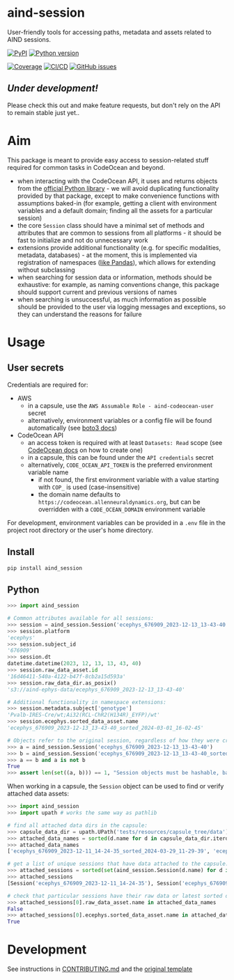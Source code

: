 # aind-session

User-friendly tools for accessing paths, metadata and assets related to AIND sessions.

[![PyPI](https://img.shields.io/pypi/v/aind-session.svg?label=PyPI&color=blue)](https://pypi.org/project/aind-session/)
[![Python version](https://img.shields.io/pypi/pyversions/aind-session)](https://pypi.org/project/aind-session/)

[![Coverage](https://img.shields.io/codecov/c/github/AllenNeuralDynamics/aind-session?logo=codecov)](https://app.codecov.io/github/AllenNeuralDynamics/aind-session)
[![CI/CD](https://img.shields.io/github/actions/workflow/status/AllenNeuralDynamics/aind-session/publish.yml?label=CI/CD&logo=github)](https://github.com/AllenNeuralDynamics/aind-session/actions/workflows/publish.yml)
[![GitHub issues](https://img.shields.io/github/issues/AllenNeuralDynamics/aind-session?logo=github)](https://github.com/AllenNeuralDynamics/aind-session/issues)

## *Under development!*
Please check this out and make feature requests, but don't rely on the API to remain stable just yet..


# Aim
This package is meant to provide easy access to session-related stuff required for common tasks in CodeOcean and beyond. 

- when interacting with the CodeOcean API, it uses and returns objects from the [official Python library](https://github.com/codeocean/codeocean-sdk-python) - we will avoid duplicating functionality provided by that package, except to make convenience functions with assumptions baked-in (for example, getting a client with environment variables and a default domain; finding all the assets for a particular session)
- the core `Session` class should have a minimal set of methods and attributes that are common to sessions from all platforms - it should be fast to initialize and not do unnecessary work
- extensions provide additional functionality (e.g. for specific modalities, metadata, databases) - at the moment, this is implemented via registration of namespaces ([like Pandas](https://pandas.pydata.org/docs/development/extending.html)), which allows for extending without subclassing
- when searching for session data or information, methods should be exhaustive: for example, as naming conventions change, this package should support current and previous versions of names
- when searching is unsuccessful, as much information as possible should be provided to the user via logging messages and exceptions, so they can understand the reasons for failure

# Usage

## User secrets
Credentials are required for:
  - AWS
    - in a capsule, use the `AWS Assumable Role - aind-codeocean-user` secret
    - alternatively, environment variables or a config file will
      be found automatically (see [boto3 docs](https://boto3.amazonaws.com/v1/documentation/api/latest/guide/credentials.html))
  - CodeOcean API
    - an access token is required with at least `Datasets: Read` scope (see
      [CodeOcean
      docs](https://docs.codeocean.com/user-guide/code-ocean-api/authentication)
      on how to create one)
    - in a capsule, this can be found under the `API credentials` secret
    - alternatively, `CODE_OCEAN_API_TOKEN` is the preferred environment variable name 
        - if not found, the first environment variable with a value starting with `COP_` is used (case-insensitive)
      - the domain name defaults to `https://codeocean.allenneuraldynamics.org`, but
      can be overridden with a `CODE_OCEAN_DOMAIN` environment variable

For development, environment variables can be provided in a `.env` file in the project root directory or the user's home directory.

## Install
```bash
pip install aind_session
```

## Python
```python
>>> import aind_session

# Common attributes available for all sessions:
>>> session = aind_session.Session('ecephys_676909_2023-12-13_13-43-40')
>>> session.platform
'ecephys'
>>> session.subject_id
'676909'
>>> session.dt
datetime.datetime(2023, 12, 13, 13, 43, 40)
>>> session.raw_data_asset.id
'16d46411-540a-4122-b47f-8cb2a15d593a'
>>> session.raw_data_dir.as_posix()
's3://aind-ephys-data/ecephys_676909_2023-12-13_13-43-40'

# Additional functionality in namespace extensions:
>>> session.metadata.subject['genotype']
'Pvalb-IRES-Cre/wt;Ai32(RCL-ChR2(H134R)_EYFP)/wt'
>>> session.ecephys.sorted_data_asset.name
'ecephys_676909_2023-12-13_13-43-40_sorted_2024-03-01_16-02-45'

# Objects refer to the original session, regardless of how they were created:
>>> a = aind_session.Session('ecephys_676909_2023-12-13_13-43-40')
>>> b = aind_session.Session('ecephys_676909_2023-12-13_13-43-40_sorted_2024-03-01_16-02-45')
>>> a == b and a is not b
True
>>> assert len(set((a, b))) == 1, "Session objects must be hashable, based on session ID"

```


When working in a capsule, the `Session` object can be used to find or verify attached data assets:
```python
>>> import aind_session
>>> import upath # works the same way as pathlib

# find all attached data dirs in the capsule:
>>> capsule_data_dir = upath.UPath('tests/resources/capsule_tree/data') # just '/data' in an actual capsule 
>>> attached_data_names = sorted(d.name for d in capsule_data_dir.iterdir())
>>> attached_data_names
['ecephys_676909_2023-12-11_14-24-35_sorted_2024-03-29_11-29-39', 'ecephys_676909_2023-12-13_13-43-40', 'ecephys_676909_2023-12-13_13-43-40_sorted_2024-03-01_16-02-45']

# get a list of unique sessions that have data attached to the capsule:
>>> attached_sessions = sorted(set(aind_session.Session(d.name) for d in capsule_data_dir.iterdir()))
>>> attached_sessions
[Session('ecephys_676909_2023-12-11_14-24-35'), Session('ecephys_676909_2023-12-13_13-43-40')]

# check that particular sessions have their raw data or latest sorted data assets attached:
>>> attached_sessions[0].raw_data_asset.name in attached_data_names
False
>>> attached_sessions[0].ecephys.sorted_data_asset.name in attached_data_names
True

```


# Development
See instructions in [CONTRIBUTING.md](https://github.com/AllenNeuralDynamics/aind-session/blob/main/CONTRIBUTING.md) and the [original template](https://github.com/AllenInstitute/copier-pdm-npc/blob/main/README.md)
